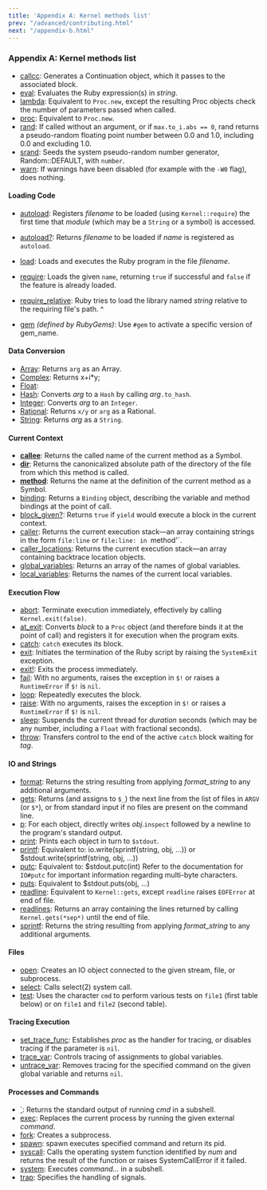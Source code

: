 ```yaml
---
title: 'Appendix A: Kernel methods list'
prev: "/advanced/contributing.html"
next: "/appendix-b.html"
---
```


### Appendix A: Kernel methods list



* <a href='https://ruby-doc.org/core-2.5.0/Kernel.html#method-i-callcc'
  class='ruby-doc remote' target='_blank'>callcc</a>\: Generates a
  Continuation object, which it passes to the associated block.
* <a href='https://ruby-doc.org/core-2.5.0/Kernel.html#method-i-eval'
  class='ruby-doc remote' target='_blank'>eval</a>\: Evaluates the Ruby
  expression(s) in *string*.
* <a href='https://ruby-doc.org/core-2.5.0/Kernel.html#method-i-lambda'
  class='ruby-doc remote' target='_blank'>lambda</a>\: Equivalent to
  `Proc.new`, except the resulting Proc objects check the number of
  parameters passed when called.
* <a href='https://ruby-doc.org/core-2.5.0/Kernel.html#method-i-proc'
  class='ruby-doc remote' target='_blank'>proc</a>\: Equivalent to
  `Proc.new`.
* <a href='https://ruby-doc.org/core-2.5.0/Kernel.html#method-i-rand'
  class='ruby-doc remote' target='_blank'>rand</a>\: If called without
  an argument, or if `max.to_i.abs == 0`, rand returns a pseudo-random
  floating point number between 0.0 and 1.0, including 0.0 and excluding
  1.0.
* <a href='https://ruby-doc.org/core-2.5.0/Kernel.html#method-i-srand'
  class='ruby-doc remote' target='_blank'>srand</a>\: Seeds the system
  pseudo-random number generator, Random::DEFAULT, with `number`.
* <a href='https://ruby-doc.org/core-2.5.0/Kernel.html#method-i-warn'
  class='ruby-doc remote' target='_blank'>warn</a>\: If warnings have
  been disabled (for example with the `-W0` flag), does nothing.

#### Loading Code

* <a
  href='https://ruby-doc.org/core-2.5.0/Kernel.html#method-i-autoload'
  class='ruby-doc remote' target='_blank'>autoload</a>\: Registers
  *filename* to be loaded (using `Kernel::require`) the first time that
  *module* (which may be a `String` or a symbol) is accessed.
* <a
  href='https://ruby-doc.org/core-2.5.0/Kernel.html#method-i-autoload-3F'
  class='ruby-doc remote' target='_blank'>autoload?</a>\: Returns
  *filename* to be loaded if *name* is registered as `autoload`.
* <a href='https://ruby-doc.org/core-2.5.0/Kernel.html#method-i-load'
  class='ruby-doc remote' target='_blank'>load</a>\: Loads and executes
  the Ruby program in the file *filename*.
* <a href='https://ruby-doc.org/core-2.5.0/Kernel.html#method-i-require'
  class='ruby-doc remote' target='_blank'>require</a>\: Loads the given
  `name`, returning `true` if successful and `false` if the feature is
  already loaded.
* <a
  href='https://ruby-doc.org/core-2.5.0/Kernel.html#method-i-require_relative'
  class='ruby-doc remote' target='_blank'>require_relative</a>\: Ruby
  tries to load the library named *string* relative to the requiring
  file's path.
^

* <a
  href='https://ruby-doc.org/stdlib-2.5.0/libdoc/rubygems/rdoc/Kernel.html#method-i-gem'
  class='ruby-doc remote' target='_blank'>gem</a> *(defined by
  RubyGems)*\: Use `#gem` to activate a specific version of gem\_name.

#### Data Conversion

* <a href='https://ruby-doc.org/core-2.5.0/Kernel.html#method-i-Array'
  class='ruby-doc remote' target='_blank'>Array</a>\: Returns `arg` as
  an Array.
* <a href='https://ruby-doc.org/core-2.5.0/Kernel.html#method-i-Complex'
  class='ruby-doc remote' target='_blank'>Complex</a>\: Returns x+i\*y;
* <a href='https://ruby-doc.org/core-2.5.0/Kernel.html#method-i-Float'
  class='ruby-doc remote' target='_blank'>Float</a>\:
* <a href='https://ruby-doc.org/core-2.5.0/Kernel.html#method-i-Hash'
  class='ruby-doc remote' target='_blank'>Hash</a>\: Converts *arg* to a
  `Hash` by calling *arg*`.to_hash`.
* <a href='https://ruby-doc.org/core-2.5.0/Kernel.html#method-i-Integer'
  class='ruby-doc remote' target='_blank'>Integer</a>\: Converts *arg*
  to an `Integer`.
* <a
  href='https://ruby-doc.org/core-2.5.0/Kernel.html#method-i-Rational'
  class='ruby-doc remote' target='_blank'>Rational</a>\: Returns `x/y`
  or `arg` as a Rational.
* <a href='https://ruby-doc.org/core-2.5.0/Kernel.html#method-i-String'
  class='ruby-doc remote' target='_blank'>String</a>\: Returns *arg* as
  a `String`.

#### Current Context

* <a
  href='https://ruby-doc.org/core-2.5.0/Kernel.html#method-i-__callee__'
  class='ruby-doc remote' target='_blank'>__callee__</a>\: Returns the
  called name of the current method as a Symbol.
* <a href='https://ruby-doc.org/core-2.5.0/Kernel.html#method-i-__dir__'
  class='ruby-doc remote' target='_blank'>__dir__</a>\: Returns the
  canonicalized absolute path of the directory of the file from which
  this method is called.
* <a
  href='https://ruby-doc.org/core-2.5.0/Kernel.html#method-i-__method__'
  class='ruby-doc remote' target='_blank'>__method__</a>\: Returns the
  name at the definition of the current method as a Symbol.
* <a href='https://ruby-doc.org/core-2.5.0/Kernel.html#method-i-binding'
  class='ruby-doc remote' target='_blank'>binding</a>\: Returns a
  `Binding` object, describing the variable and method bindings at the
  point of call.
* <a
  href='https://ruby-doc.org/core-2.5.0/Kernel.html#method-i-block_given-3F'
  class='ruby-doc remote' target='_blank'>block_given?</a>\: Returns
  `true` if `yield` would execute a block in the current context.
* <a href='https://ruby-doc.org/core-2.5.0/Kernel.html#method-i-caller'
  class='ruby-doc remote' target='_blank'>caller</a>\: Returns the
  current execution stack—an array containing strings in the form
  `file:line` or `file:line: in `method'\`.
* <a
  href='https://ruby-doc.org/core-2.5.0/Kernel.html#method-i-caller_locations'
  class='ruby-doc remote' target='_blank'>caller_locations</a>\: Returns
  the current execution stack—an array containing backtrace location
  objects.
* <a
  href='https://ruby-doc.org/core-2.5.0/Kernel.html#method-i-global_variables'
  class='ruby-doc remote' target='_blank'>global_variables</a>\: Returns
  an array of the names of global variables.
* <a
  href='https://ruby-doc.org/core-2.5.0/Kernel.html#method-i-local_variables'
  class='ruby-doc remote' target='_blank'>local_variables</a>\: Returns
  the names of the current local variables.

#### Execution Flow

* <a href='https://ruby-doc.org/core-2.5.0/Kernel.html#method-i-abort'
  class='ruby-doc remote' target='_blank'>abort</a>\: Terminate
  execution immediately, effectively by calling `Kernel.exit(false)`.
* <a href='https://ruby-doc.org/core-2.5.0/Kernel.html#method-i-at_exit'
  class='ruby-doc remote' target='_blank'>at_exit</a>\: Converts *block*
  to a `Proc` object (and therefore binds it at the point of call) and
  registers it for execution when the program exits.
* <a href='https://ruby-doc.org/core-2.5.0/Kernel.html#method-i-catch'
  class='ruby-doc remote' target='_blank'>catch</a>\: `catch` executes
  its block.
* <a href='https://ruby-doc.org/core-2.5.0/Kernel.html#method-i-exit'
  class='ruby-doc remote' target='_blank'>exit</a>\: Initiates the
  termination of the Ruby script by raising the `SystemExit` exception.
* <a href='https://ruby-doc.org/core-2.5.0/Kernel.html#method-i-exit-21'
  class='ruby-doc remote' target='_blank'>exit!</a>\: Exits the process
  immediately.
* <a href='https://ruby-doc.org/core-2.5.0/Kernel.html#method-i-fail'
  class='ruby-doc remote' target='_blank'>fail</a>\: With no arguments,
  raises the exception in `$!` or raises a `RuntimeError` if `$!` is
  `nil`.
* <a href='https://ruby-doc.org/core-2.5.0/Kernel.html#method-i-loop'
  class='ruby-doc remote' target='_blank'>loop</a>\: Repeatedly executes
  the block.
* <a href='https://ruby-doc.org/core-2.5.0/Kernel.html#method-i-raise'
  class='ruby-doc remote' target='_blank'>raise</a>\: With no arguments,
  raises the exception in `$!` or raises a `RuntimeError` if `$!` is
  `nil`.
* <a href='https://ruby-doc.org/core-2.5.0/Kernel.html#method-i-sleep'
  class='ruby-doc remote' target='_blank'>sleep</a>\: Suspends the
  current thread for *duration* seconds (which may be any number,
  including a `Float` with fractional seconds).
* <a href='https://ruby-doc.org/core-2.5.0/Kernel.html#method-i-throw'
  class='ruby-doc remote' target='_blank'>throw</a>\: Transfers control
  to the end of the active `catch` block waiting for *tag*.

#### IO and Strings

* <a href='https://ruby-doc.org/core-2.5.0/Kernel.html#method-i-format'
  class='ruby-doc remote' target='_blank'>format</a>\: Returns the
  string resulting from applying *format\_string* to any additional
  arguments.
* <a href='https://ruby-doc.org/core-2.5.0/Kernel.html#method-i-gets'
  class='ruby-doc remote' target='_blank'>gets</a>\: Returns (and
  assigns to `$_`) the next line from the list of files in `ARGV` (or
  `$*`), or from standard input if no files are present on the command
  line.
* <a href='https://ruby-doc.org/core-2.5.0/Kernel.html#method-i-p'
  class='ruby-doc remote' target='_blank'>p</a>\: For each object,
  directly writes *obj*.`inspect` followed by a newline to the program's
  standard output.
* <a href='https://ruby-doc.org/core-2.5.0/Kernel.html#method-i-print'
  class='ruby-doc remote' target='_blank'>print</a>\: Prints each object
  in turn to `$stdout`.
* <a href='https://ruby-doc.org/core-2.5.0/Kernel.html#method-i-printf'
  class='ruby-doc remote' target='_blank'>printf</a>\: Equivalent to:
  io.write(sprintf(string, obj, ...)) or $stdout.write(sprintf(string,
  obj, ...))
* <a href='https://ruby-doc.org/core-2.5.0/Kernel.html#method-i-putc'
  class='ruby-doc remote' target='_blank'>putc</a>\: Equivalent to:
  $stdout.putc(int) Refer to the documentation for `IO#putc` for
  important information regarding multi-byte characters.
* <a href='https://ruby-doc.org/core-2.5.0/Kernel.html#method-i-puts'
  class='ruby-doc remote' target='_blank'>puts</a>\: Equivalent to
  $stdout.puts(obj, ...)
* <a
  href='https://ruby-doc.org/core-2.5.0/Kernel.html#method-i-readline'
  class='ruby-doc remote' target='_blank'>readline</a>\: Equivalent to
  `Kernel::gets`, except `readline` raises `EOFError` at end of file.
* <a
  href='https://ruby-doc.org/core-2.5.0/Kernel.html#method-i-readlines'
  class='ruby-doc remote' target='_blank'>readlines</a>\: Returns an
  array containing the lines returned by calling `Kernel.gets(*sep*)`
  until the end of file.
* <a href='https://ruby-doc.org/core-2.5.0/Kernel.html#method-i-sprintf'
  class='ruby-doc remote' target='_blank'>sprintf</a>\: Returns the
  string resulting from applying *format\_string* to any additional
  arguments.

#### Files

* <a href='https://ruby-doc.org/core-2.5.0/Kernel.html#method-i-open'
  class='ruby-doc remote' target='_blank'>open</a>\: Creates an IO
  object connected to the given stream, file, or subprocess.
* <a href='https://ruby-doc.org/core-2.5.0/Kernel.html#method-i-select'
  class='ruby-doc remote' target='_blank'>select</a>\: Calls select(2)
  system call.
* <a href='https://ruby-doc.org/core-2.5.0/Kernel.html#method-i-test'
  class='ruby-doc remote' target='_blank'>test</a>\: Uses the character
  `cmd` to perform various tests on `file1` (first table below) or on
  `file1` and `file2` (second table).

#### Tracing Execution

* <a
  href='https://ruby-doc.org/core-2.5.0/Kernel.html#method-i-set_trace_func'
  class='ruby-doc remote' target='_blank'>set_trace_func</a>\:
  Establishes *proc* as the handler for tracing, or disables tracing if
  the parameter is `nil`.
* <a
  href='https://ruby-doc.org/core-2.5.0/Kernel.html#method-i-trace_var'
  class='ruby-doc remote' target='_blank'>trace_var</a>\: Controls
  tracing of assignments to global variables.
* <a
  href='https://ruby-doc.org/core-2.5.0/Kernel.html#method-i-untrace_var'
  class='ruby-doc remote' target='_blank'>untrace_var</a>\: Removes
  tracing for the specified command on the given global variable and
  returns `nil`.

#### Processes and Commands

* <a href='https://ruby-doc.org/core-2.5.0/Kernel.html#method-i-60'
  class='ruby-doc remote' target='_blank'>`</a>\: Returns the standard
  output of running *cmd* in a subshell.
* <a href='https://ruby-doc.org/core-2.5.0/Kernel.html#method-i-exec'
  class='ruby-doc remote' target='_blank'>exec</a>\: Replaces the
  current process by running the given external *command*.
* <a href='https://ruby-doc.org/core-2.5.0/Kernel.html#method-i-fork'
  class='ruby-doc remote' target='_blank'>fork</a>\: Creates a
  subprocess.
* <a href='https://ruby-doc.org/core-2.5.0/Kernel.html#method-i-spawn'
  class='ruby-doc remote' target='_blank'>spawn</a>\: spawn executes
  specified command and return its pid.
* <a href='https://ruby-doc.org/core-2.5.0/Kernel.html#method-i-syscall'
  class='ruby-doc remote' target='_blank'>syscall</a>\: Calls the
  operating system function identified by *num* and returns the result
  of the function or raises SystemCallError if it failed.
* <a href='https://ruby-doc.org/core-2.5.0/Kernel.html#method-i-system'
  class='ruby-doc remote' target='_blank'>system</a>\: Executes
  *command...* in a subshell.
* <a href='https://ruby-doc.org/core-2.5.0/Kernel.html#method-i-trap'
  class='ruby-doc remote' target='_blank'>trap</a>\: Specifies the
  handling of signals.

